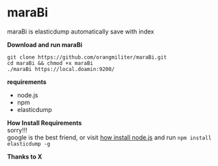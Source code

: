# maraBi
maraBi is elasticdump automatically save with index

**Download and run maraBi**
```
git clone https://github.com/orangmiliter/maraBi.git
cd maraBi && chmod +x maraBi
./maraBi https://local.doamin:9200/
```

**requirements**  
+ node.js  
+ npm  
+ elasticdump  

**How Install Requirements**  
sorry!!!  
google is the best friend, or visit [how install node.js](https://linuxize.com/post/how-to-install-node-js-on-ubuntu-18.04/) and run `npm install elasticdump -g`

**Thanks to X**
